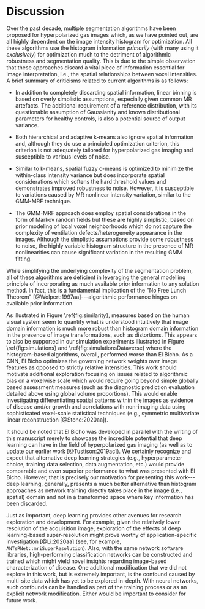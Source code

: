 
# Discussion

Over the past decade, multiple segmentation algorithms have been proposed for
hyperpolarized gas images which, as we have pointed out, are all highly
dependent on the image intensity histogram for optimization.  All these
algorithms use the histogram information *primarily* (with many using it
*exclusively*) for optimization  much to the detriment of algorithmic robustness
and segmentation quality.  This is due to the simple observation that these
approaches discard a vital piece of information essential for image
interpretation, i.e., the spatial relationships between voxel intensities.  A
brief summary of criticisms related to current algorithms is as follows:

* In addition to completely discarding spatial information, linear binning is
  based on overly simplistic assumptions, especially given common MR artefacts.
  The additional requirement of a reference distribution, with its questionable
  assumption of Gaussianity and known distributional parameters for healthy
  controls, is also a potential source of output variance.

* Both hierarchical and adaptive k-means also ignore spatial information and,
  although they do use a principled optimization criterion, this criterion is
  not adequately tailored for hyperpolarized gas imaging and susceptible to
  various levels of noise.

* Similar to k-means, spatial fuzzy c-means is optimized to minimize the
  within-class intensity variance but does incorporate spatial considerations
  which softens the hard threshold values and demonstrates improved robustness
  to noise.  However, it is susceptible to variations caused by MR nonlinear
  intensity variation, similar to the GMM-MRF technique.

* The GMM-MRF approach does employ spatial considerations in the form of Markov
  random fields but these are highly simplistic, based on prior modeling of local
  voxel neighborhoods which do not capture the complexity of ventilation
  defects/heterogeneity appearance in the images.  Although the simplistic
  assumptions provide some robustness to noise, the highly variable histogram
  structure in the presence of MR nonlinearities can cause significant variation in
  the resulting GMM fitting.

While simplifying the underlying complexity of the segmentation problem, all of
these algorithms are deficient in leveraging the general modelling principle of
incorporating as much available prior information to any solution method.
In fact, this is a fundamental implication of the  "No Free Lunch Theorem"
[@Wolpert:1997aa]---algorithmic performance hinges on available prior
information.

As illustrated in Figure \ref{fig:similarity}, measures based on the human
visual system seem to quantify what is understood intuitively that image domain
information is much more robust than histogram domain information in the
presence of image transformations, such as distortions.  This appears to also be
supported in our simulation experiments illustrated in Figure
\ref{fig:simulations} and \ref{fig:simulationsDataverse} where the
histogram-based algorithms, overall, performed worse than El Bicho.  As a CNN,
El Bicho optimizes the governing network weights over image features as opposed
to strictly relative intensities.  This work should motivate additional
exploration focusing on issues related to algorithmic bias on a voxelwise scale
which would require going beyond simple globally based assessment measures (such
as the diagnostic prediction evaluation detailed above using global volume
proportions).  This would enable investigating differentiating spatial patterns
within the images as evidence of disease and/or growth and correlations with
non-imaging data using sophisticated voxel-scale statistical techniques (e.g.,
symmetric multivariate linear reconstruction [@Stone:2020aa]).

It should be noted that El Bicho was developed in parallel with the writing of
this manuscript merely to showcase the incredible potential that deep learning
can have in the field of hyperpolarized gas imaging (as well as to update our
earlier work [@Tustison:2019ac]).   We certainly recognize and expect that
alternative deep learning strategies (e.g., hyperparameter choice, training data
selection, data augmentation, etc.) would provide comparable and even superior
performance to what was presented with El Bicho.  However, that is precisely our
motivation for presenting this work---deep learning, generally, presents a much
better alternative than histogram approaches as network training directly takes
place in the image (i.e., spatial) domain and not in a transformed space where
key information has been discarded.

Just as important, deep learning provides other avenues for research exploration
and development. For example, given the relatively lower resolution of the
acquisition image, exploration of the effects of deep learning-based
super-resolution might prove worthy of application-specific investigation
[@Li:2020aa] (see, for example, ``ANTsRNet::mriSuperResolution``).  Also, with
the same network software libraries, high-performing classification networks can
be constructed and trained which might yield novel insights regarding
image-based characterization of disease.  One additional modification that we
did not explore in this work, but is extremely important, is the confound caused
by multi-site data which has yet to be explored in-depth.  With neural networks,
such confounds can be handled as part of the training process or as an explicit
network modification.  Either would be important to consider for future work.


